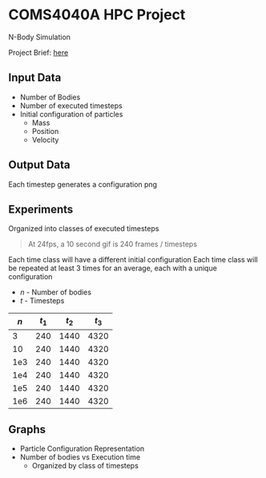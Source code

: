 # COMS4040A HPC Project

N-Body Simulation

Project Brief: [here](./HPC_Project.pdf)

## Input Data

* Number of Bodies
* Number of executed timesteps
* Initial configuration of particles
    * Mass
    * Position
    * Velocity

## Output Data

Each timestep generates a configuration png

## Experiments

Organized into classes of executed timesteps
> At 24fps, a 10 second gif is 240 frames / timesteps

Each time class will have a different initial configuration
Each time class will be repeated at least 3 times for an average, each with a unique configuration

- $n$ - Number of bodies
- $t$ - Timesteps

|$n$|$t_1$|$t_2$|$t_3$|
|---|-----|-----|-----|
|3|240|1440|4320|
|10|240|1440|4320|
|1e3|240|1440|4320|
|1e4|240|1440|4320|
|1e5|240|1440|4320|
|1e6|240|1440|4320|

## Graphs

* Particle Configuration Representation
* Number of bodies vs Execution time
    * Organized by class of timesteps